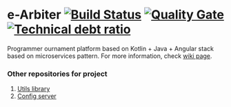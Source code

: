 # e-Arbiter [![Build Status](https://travis-ci.com/ArturCzopek/e-arbiter.svg?token=e6SGpvC5ZfEpHjskPqJT&branch=master)](https://travis-ci.com/ArturCzopek/e-arbiter) [![Quality Gate](https://sonarqube.com/api/badges/gate?key=pl.cyganki:e-Arbiter)](https://sonarqube.com/dashboard/index/pl.cyganki:e-Arbiter) [![Technical debt ratio](https://sonarqube.com/api/badges/measure?key=pl.cyganki:e-Arbiter&metric=sqale_debt_ratio)](https://sonarqube.com/dashboard/index/pl.cyganki:e-Arbiter)


Programmer ournament platform based on Kotlin + Java + Angular stack based on microservices pattern. For more information, check [wiki page](https://github.com/ArturCzopek/e-arbiter/wiki).

### Other repositories for project
1. [Utils library](https://github.com/ArturCzopek/e-arbiter-utils)
2. [Config server](https://github.com/ArturCzopek/e-arbiter-config)
